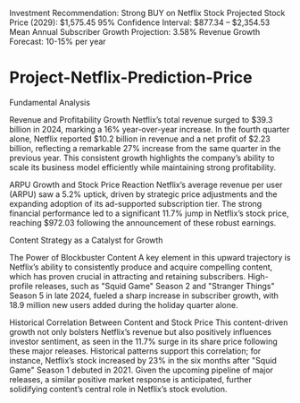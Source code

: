 Investment Recommendation: Strong BUY on Netflix Stock
Projected Stock Price (2029): $1,575.45
95% Confidence Interval: $877.34 – $2,354.53
Mean Annual Subscriber Growth Projection: 3.58%
Revenue Growth Forecast: 10-15% per year


# Project-Netflix-Prediction-Price

Fundamental Analysis

Revenue and Profitability Growth
Netflix’s total revenue surged to $39.3 billion in 2024,
marking a 16% year-over-year increase. In the fourth
quarter alone, Netflix reported $10.2 billion in
revenue and a net profit of $2.23 billion, reflecting a
remarkable 27% increase from the same quarter in
the previous year. This consistent growth highlights
the company’s ability to scale its business model
efficiently while maintaining strong profitability.

ARPU Growth and Stock Price Reaction
Netflix’s average revenue per user (ARPU) saw a 5.2%
uptick, driven by strategic price adjustments and the
expanding adoption of its ad-supported subscription
tier. The strong financial performance led to a
significant 11.7% jump in Netflix’s stock price,
reaching $972.03 following the announcement of
these robust earnings.

Content Strategy as a Catalyst for Growth

The Power of Blockbuster Content
A key element in this upward trajectory is Netflix’s
ability to consistently produce and acquire
compelling content, which has proven crucial in
attracting and retaining subscribers. High-profile
releases, such as "Squid Game" Season 2 and
"Stranger Things" Season 5 in late 2024, fueled a
sharp increase in subscriber growth, with 18.9
million new users added during the holiday quarter
alone.

Historical Correlation Between Content and
Stock Price
This content-driven growth not only bolsters
Netflix’s revenue but also positively influences
investor sentiment, as seen in the 11.7% surge in its
share price following these major releases. Historical
patterns support this correlation; for instance,
Netflix’s stock increased by 23% in the six months
after "Squid Game" Season 1 debuted in 2021. Given
the upcoming pipeline of major releases, a similar
positive market response is anticipated, further
solidifying content’s central role in Netflix’s stock
evolution.



